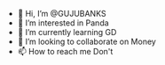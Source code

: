 - 👋 Hi, I’m @GUJUBANKS
- 👀 I’m interested in Panda
- 🌱 I’m currently learning GD
- 💞️ I’m looking to collaborate on Money
- 📫 How to reach me Don't

<!---
GUJUBANKS/GUJUBANKS is a ✨ special ✨ repository because its `README.md` (this file) appears on your GitHub profile.
You can click the Preview link to take a look at your changes.
--->
